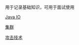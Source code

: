用于记录基础知识，可用于面试使用

[Java IO](https://github.com/LZKO/Cat/blob/master/src/main/notes/interview/Java%20IO.md)

[集群](https://github.com/LZKO/Cat/blob/master/src/main/notes/interview/集群.md)

[攻击技术](https://github.com/LZKO/Cat/blob/master/src/main/notes/interview/攻击技术.md)